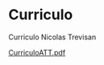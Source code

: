 # Curriculo
Curriculo Nicolas Trevisan

[CurriculoATT.pdf](https://github.com/Nikooooh/Curriculo/files/12850774/CurriculoATT.pdf)

